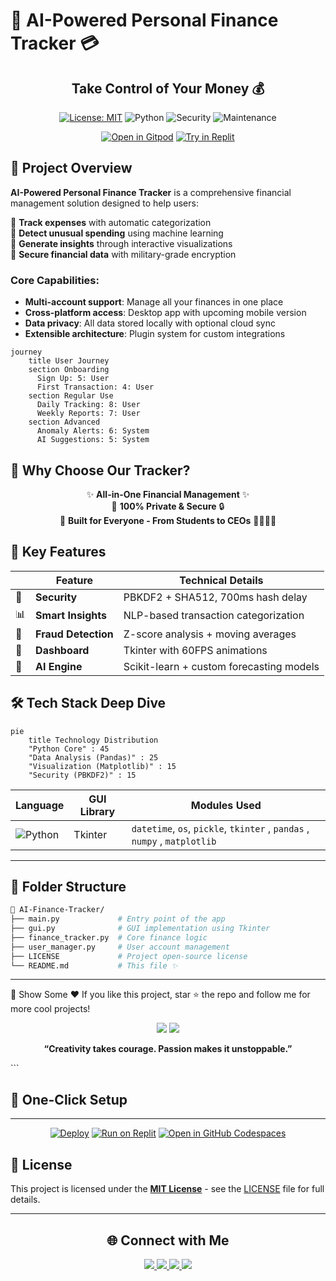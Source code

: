 # 💸 AI-Powered Personal Finance Tracker 💳

<div align="center">
  
<h2>Take Control of Your Money 💰</h2>

[![License: MIT](https://img.shields.io/badge/License-MIT-yellow.svg)](https://opensource.org/licenses/MIT)
![Python](https://img.shields.io/badge/python-3.11%2B-blue?logo=python)
![Security](https://img.shields.io/badge/security-verified-brightgreen?logo=key)
![Maintenance](https://img.shields.io/badge/Maintained%3F-Yes-green?logo=github)

[![Open in Gitpod](https://gitpod.io/button/open-in-gitpod.svg)](https://gitpod.io/#https://github.com/JavPyWizard/finance-tracker)
[![Try in Replit](https://replit.com/badge/github/JavPyWizard/finance-tracker)](https://replit.com/github/JavPyWizard/finance-tracker)

</div>

## 📌 Project Overview

**AI-Powered Personal Finance Tracker** is a comprehensive financial management solution designed to help users:

🔹 **Track expenses** with automatic categorization  
🔹 **Detect unusual spending** using machine learning  
🔹 **Generate insights** through interactive visualizations  
🔹 **Secure financial data** with military-grade encryption  

### Core Capabilities:
- **Multi-account support**: Manage all your finances in one place
- **Cross-platform access**: Desktop app with upcoming mobile version
- **Data privacy**: All data stored locally with optional cloud sync
- **Extensible architecture**: Plugin system for custom integrations

```mermaid
journey
    title User Journey
    section Onboarding
      Sign Up: 5: User
      First Transaction: 4: User
    section Regular Use
      Daily Tracking: 8: User
      Weekly Reports: 7: User
    section Advanced
      Anomaly Alerts: 6: System
      AI Suggestions: 5: System
```

## 🌟 Why Choose Our Tracker?

<div align="center">
  
✨ **All-in-One Financial Management** ✨  
💯 **100% Private & Secure** 🔒  
🚀 **Built for Everyone - From Students to CEOs** 👩‍🎓👨‍💼

</div>

## 🎯 Key Features

<div class="features-grid" align="center">

| | Feature | Technical Details |
|-|---------|-------------------|
| 🔐 | **Security** | PBKDF2 + SHA512, 700ms hash delay |
| 📊 | **Smart Insights** | NLP-based transaction categorization |
| 🚨 | **Fraud Detection** | Z-score analysis + moving averages |
| 📱 | **Dashboard** | Tkinter with 60FPS animations |
| 🤖 | **AI Engine** | Scikit-learn + custom forecasting models |

</div>

## 🛠️ Tech Stack Deep Dive

```mermaid
pie
    title Technology Distribution
    "Python Core" : 45
    "Data Analysis (Pandas)" : 25
    "Visualization (Matplotlib)" : 15
    "Security (PBKDF2)" : 15
```

| Language                                                                                                 | GUI Library | Modules Used                          |
| -------------------------------------------------------------------------------------------------------- | ----------- | ------------------------------------- |
| ![Python](https://img.shields.io/badge/-Python-3776AB?style=for-the-badge\&logo=python\&logoColor=white) | Tkinter     | `datetime`, `os`, `pickle`, `tkinter` , `pandas` , `numpy` , `matplotlib` |

---

## 🧠 Folder Structure

```bash
📁 AI-Finance-Tracker/
├── main.py             # Entry point of the app
├── gui.py              # GUI implementation using Tkinter
├── finance_tracker.py  # Core finance logic
├── user_manager.py     # User account management
├── LICENSE             # Project open-source license
└── README.md           # This file ✨
```

---

🌟 Show Some ❤️
If you like this project, star ⭐ the repo and follow me for more cool projects!

<p align="center"> <img src="https://img.shields.io/github/stars/JavaPyWizard/AI-Next-Gen--Powered-Personal-Finance-Tracker?style=social" /> <img src="https://img.shields.io/github/followers/JavaPyWizard?style=social" /> </p>
<p align="center"> <b>“Creativity takes courage. Passion makes it unstoppable.”</b> </p> ```

## 🚀 One-Click Setup

<div align="center">

---

[![Deploy](https://img.shields.io/badge/Deploy_on-Visual_Studio_Code-blue?logo=visual-studio-code)](vscode://ms-vscode-remote.remote-containers/cloneInVolume?url=https://github.com/JavPyWizard/finance-tracker)
[![Run on Replit](https://img.shields.io/badge/Run_on-Replit-667881?logo=replit)](https://replit.com/github/JavPyWizard/finance-tracker)
[![Open in GitHub Codespaces](https://img.shields.io/badge/Open_in-Codespaces-181717?logo=github)](https://codespaces.new/JavPyWizard/finance-tracker)

</div>

## 📜 License

This project is licensed under the **[MIT License]** - see the [LICENSE](LICENSE) file for full details.

[MIT License]: https://opensource.org/licenses/MIT

---

<div align="center">
  
## 🌐 Connect with Me

<p align="center">
  <a href="https://www.linkedin.com/in/divyansh-kumar-singh-028747321/">
    <img src="https://img.shields.io/badge/-Divyansh_Kumar_Singh-0A66C2?style=for-the-badge&logo=linkedin&logoColor=white"/>
  </a>
  <a href="https://leetcode.com/u/JavaPyWizard/">
    <img src="https://img.shields.io/badge/-JavaPyWizard-FFA116?style=for-the-badge&logo=leetcode&logoColor=black"/>
  </a>
  <a href="mailto:divyanshkumarsingh29@gmail.com">
    <img src="https://img.shields.io/badge/-Email_Me-D14836?style=for-the-badge&logo=gmail&logoColor=white"/>
  </a>
  <a href="https://github.com/JavaPyWizard">
    <img src="https://img.shields.io/badge/-GitHub-181717?style=for-the-badge&logo=github"/>
  </a>
</p>
